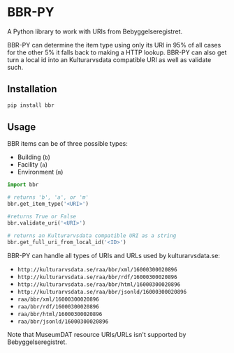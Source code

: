 # BBR-PY

A Python library to work with URIs from Bebyggelseregistret.

BBR-PY can determine the item type using only its URI in 95% of all cases for the other 5% it falls back to making a HTTP lookup. BBR-PY can also get turn a local id into an Kulturarvsdata compatible URI as well as validate such.

## Installation

```bash
pip install bbr
```

## Usage

BBR items can be of three possible types:

 - Building (`b`)
 - Facility (`a`)
 - Environment (`m`)

```python
import bbr

# returns 'b', 'a', or 'm'
bbr.get_item_type('<URI>')

#returns True or False
bbr.validate_uri('<URI>')

# returns an Kulturarvsdata compatible URI as a string
bbr.get_full_uri_from_local_id('<ID>')
```

BBR-PY can handle all types of URIs and URLs used by kulturarvsdata.se:

 - `http://kulturarvsdata.se/raa/bbr/xml/16000300020896`
 - `http://kulturarvsdata.se/raa/bbr/rdf/16000300020896`
 - `http://kulturarvsdata.se/raa/bbr/html/16000300020896`
 - `http://kulturarvsdata.se/raa/bbr/jsonld/16000300020896`
 - `raa/bbr/xml/16000300020896`
 - `raa/bbr/rdf/16000300020896`
 - `raa/bbr/html/16000300020896`
 - `raa/bbr/jsonld/16000300020896`

Note that MuseumDAT resource URIs/URLs isn't supported by Bebyggelseregistret.
